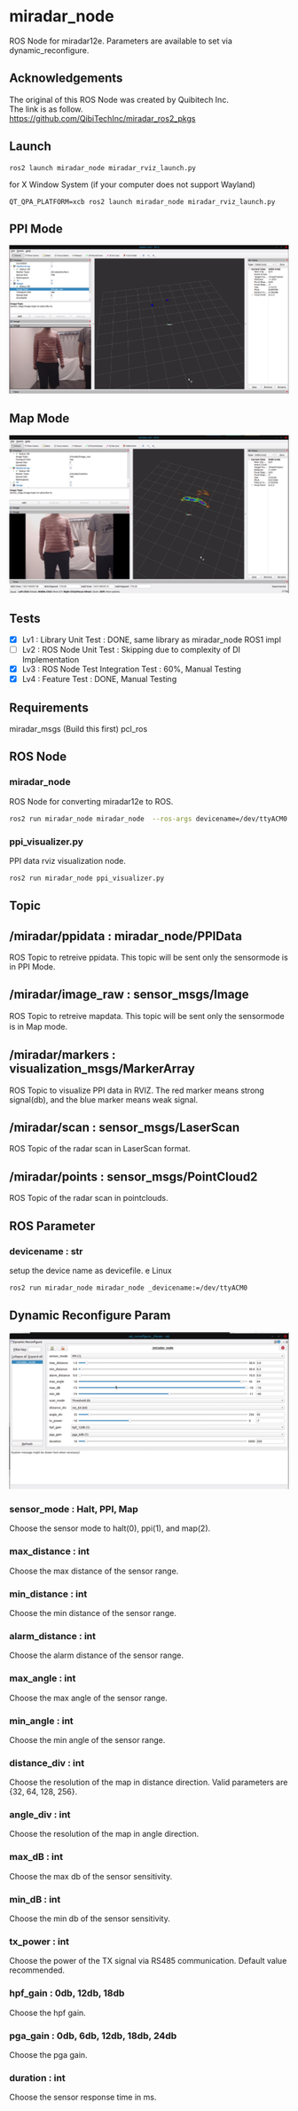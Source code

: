 # miradar_node

ROS Node for miradar12e.
Parameters are available to set via dynamic_reconfigure.

## Acknowledgements
The original of this ROS Node was created by Quibitech Inc.  
The link is as follow.  
https://github.com/QibiTechInc/miradar_ros2_pkgs

## Launch
```
ros2 launch miradar_node miradar_rviz_launch.py
```

for X Window System (if your computer does not support Wayland)
```
QT_QPA_PLATFORM=xcb ros2 launch miradar_node miradar_rviz_launch.py
```

## PPI Mode
![PPI Mode](img/ppi.png)

## Map Mode
![Map Mode](img/map.png)

## Tests
- [x] Lv1 : Library Unit Test : DONE, same library as miradar_node ROS1 impl
- [ ] Lv2 : ROS Node Unit Test : Skipping due to complexity of DI Implementation
- [x] Lv3 : ROS Node Test Integration Test : 60%, Manual Testing
- [x] Lv4 : Feature Test : DONE, Manual Testing

## Requirements
miradar_msgs (Build this first)
pcl_ros

## ROS Node
### miradar_node
ROS Node for converting miradar12e to ROS.

```bash
ros2 run miradar_node miradar_node  --ros-args devicename=/dev/ttyACM0
```

### ppi_visualizer.py
PPI data rviz visualization node.
```bash
ros2 run miradar_node ppi_visualizer.py
```

## Topic
## /miradar/ppidata : miradar_node/PPIData
ROS Topic to retreive ppidata.
This topic will be sent only the sensormode is in PPI Mode.

## /miradar/image_raw : sensor_msgs/Image
ROS Topic to retreive mapdata.
This topic will be sent only the sensormode is in Map mode.  　　

## /miradar/markers : visualization_msgs/MarkerArray
ROS Topic to visualize PPI data in RVIZ.
The red marker means strong signal(db), and the blue marker means weak signal.

## /miradar/scan : sensor_msgs/LaserScan
ROS Topic of the radar scan in LaserScan format.

## /miradar/points : sensor_msgs/PointCloud2
ROS Topic of the radar scan in pointclouds.



## ROS Parameter
### devicename : str
setup the device name as devicefile.
e
Linux
```bash
ros2 run miradar_node miradar_node _devicename:=/dev/ttyACM0
```

## Dynamic Reconfigure Param
![Dyn conf](img/rqt-radar.png)

### sensor_mode : Halt, PPI, Map
Choose the sensor mode to halt(0), ppi(1), and map(2).

### max_distance : int
Choose the max distance of the sensor range.

### min_distance : int
Choose the min distance of the sensor range.

### alarm_distance : int
Choose the alarm distance of the sensor range.

### max_angle : int
Choose the max angle of the sensor range.

### min_angle : int
Choose the min angle of the sensor range.

### distance_div : int
Choose the resolution of the map in distance direction.  Valid parameters are {32, 64, 128, 256}.

### angle_div : int
Choose the resolution of the map in angle direction.


### max_dB : int
Choose the max db of the sensor sensitivity.

### min_dB : int
Choose the min db of the sensor sensitivity.

### tx_power : int
Choose the power of the TX signal via RS485 communication. Default value recommended.

### hpf_gain : 0db, 12db, 18db
Choose the hpf gain.

### pga_gain : 0db, 6db, 12db, 18db, 24db
Choose the pga gain.

### duration : int
Choose the sensor response time in ms.
